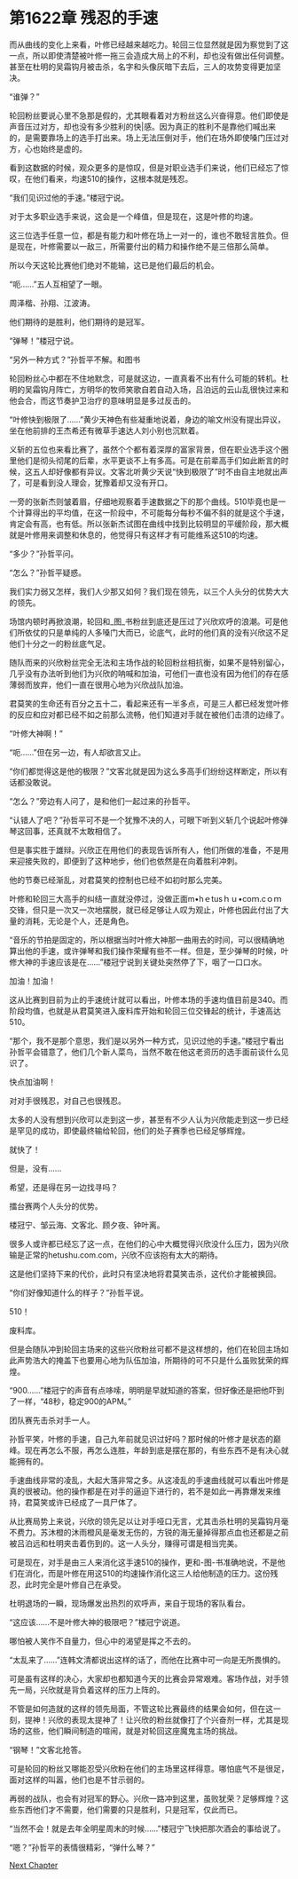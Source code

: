 # 第1622章 残忍的手速

而从曲线的变化上来看，叶修已经越来越吃力。轮回三位显然就是因为察觉到了这一点，所以即使清楚被叶修一拖三会造成大局上的不利，却也没有做出任何调整。甚至在杜明的吴霜钩月被击杀，名字和头像灰暗下去后，三人的攻势变得更加坚决。

“谁弹？”

轮回粉丝要说心里不急那是假的，尤其眼看着对方粉丝这么兴奋得意。他们即使是声音压过对方，却也没有多少胜利的快|感。因为真正的胜利不是靠他们喊出来的，是需要靠场上的选手打出来。场上无法压倒对手，他们在场外即使嗓门压过对方，心也始终是虚的。

看到这数据的时候，观众更多的是惊叹，但是对职业选手们来说，他们已经忘了惊叹，在他们看来，均速510的操作，这根本就是残忍。

“我们见识过他的手速。”楼冠宁说。

对于太多职业选手来说，这会是一个峰值，但是现在，这是叶修的均速。

这三位选手任意一位，都是有能力和叶修在场上一对一的，谁也不敢轻言胜负。但是现在，叶修需要以一敌三，所需要付出的精力和操作绝不是三倍那么简单。

所以今天这轮比赛他们绝对不能输，这已是他们最后的机会。

“呃……”五人互相望了一眼。

周泽楷、孙翔、江波涛。

他们期待的是胜利，他们期待的是冠军。

“弹琴！”楼冠宁说。

“另外一种方式？”孙哲平不解。和图书

轮回粉丝心中都在不住地默念，可是就这边，一直真看不出有什么可能的转机。杜明的吴霜钩月阵亡，方明华的牧师笑歌自若自动入场，吕泊远的云山乱很快过来和他会合，而这节奏护卫治疗的意味明显是多过反击的。

“叶修快到极限了……”黄少天神色有些凝重地说着，身边的喻文州没有提出异议，坐在他前排的王杰希还有微草手速达人刘小别也沉默着。

义斩的五位也来看比赛了，虽然个个都有着深厚的富家背景，但在职业选手这个圈里他们是彻头彻尾的后辈，水平更谈不上有多高。可是在前辈高手们如此断言的时候，这五人却好像都有异议。文客北听黄少天说“快到极限了”时不由自主地就出声了，可是看到没人理会，犹豫着却又没有开口。

一旁的张新杰则皱着眉，仔细地观察着手速数据之下的那个曲线。510毕竟也是一个计算得出的平均值，在这一阶段中，不可能每分每秒不偏不斜的就是这个手速，肯定会有高，也有低。所以张新杰试图在曲线中找到比较明显的平缓阶段，那大概就是叶修用来调整和休息的，他觉得只有这样才有可能维系这510的均速。

“多少？”孙哲平问。

“怎么？”孙哲平疑惑。

我们实力弱又怎样，我们人少那又如何？我们现在领先，以三个人头分的优势大大的领先。

场馆内顿时再掀浪潮，轮回和_图_书粉丝到底还是压过了兴欣欢呼的浪潮。可是他们所依仗的只是单纯的人多嗓门大而已，论底气，此时的他们真的没有兴欣这不足他们十分之一的粉丝底气足。

随队而来的兴欣粉丝完全无法和主场作战的轮回粉丝相抗衡，如果不是特别留心，几乎没有办法听到他们为兴欣的呐喊和加油，可他们一直也没有因为他们的存在感薄弱而放弃，他们一直在很用心地为兴欣战队加油。

君莫笑的生命还有百分之五十二，看起来还有一半多点，可是三人都已经发觉叶修的反应和应对都已经不如之前那么流畅，他们知道对手就在被他们击溃的边缘了。

“叶修大神啊！”

“呃……”但在另一边，有人却欲言又止。

“你们都觉得这是他的极限？”文客北就是因为这么多高手们纷纷这样断定，所以有话都没敢说。

“怎么？”旁边有人问了，是和他们一起过来的孙哲平。

“认错人了吧？”孙哲平可不是一个犹豫不决的人，可眼下听到义斩几个说起叶修弹琴这回事，还真就不太敢相信了。

但是事实胜于雄辩。兴欣正在用他们的表现告诉所有人，他们所做的准备，不是用来迎接失败的，即便到了这种地步，他们也依然是在向着胜利冲刺。

他的节奏已经渐乱，对君莫笑的控制也已经不如初时那么完美。

叶修和轮回三大高手的纠结一直就没停过，没做正面m•hｅtusｈｕ•coｍ.cｏｍ交锋，但只是一次又一次地摆脱，就已经足够让人叹为观止，叶修也因此付出了大量的消耗，无论是个人，还是角色。

“音乐的节拍是固定的，所以根据当时叶修大神那一曲用去的时间，可以很精确地算出他的手速，或许弹琴和我们操作荣耀有些不一样。但是，至少弹琴的时候，叶修大神的手速应该是在……”楼冠宁说到关键处突然停了下，咽了一口口水。

加油！加油！

这从比赛到目前为止的手速统计就可以看出，叶修本场的手速均值目前是340。而阶段均值，也就是从君莫笑进入废料库开始和轮回三位交锋起的统计，手速高达510。

“那个，我不是那个意思，我们是以另外一种方式，见识过他的手速。”楼冠宁看出孙哲平会错意了，他们几个新人菜鸟，当然不敢在他这老资历的选手面前谈什么见识了。

快点加油啊！

对对手很残忍，对自己也很残忍。

太多的人没有想到兴欣可以走到这一步，甚至有不少人认为兴欣能走到这一步已经是罕见的成功，即使最终输给轮回，他们的处子赛季也已经足够辉煌。

就快了！

但是，没有……

希望，还是得在另一边找寻吗？

擂台赛两个人头分的优势。

楼冠宁、邹云海、文客北、顾夕夜、钟叶离。

很多人或许都已经忘了这一点，在他们的心中大概觉得兴欣没什么压力，因为兴欣输是正常的hetushu.com.com，兴欣不应该抱有太大的期待。

这是他们坚持下来的代价，此时只有坚决地将君莫笑击杀，这代价才能被换回。

“你们好像知道什么的样子？”孙哲平说。

510！

废料库。

但是会随队冲到轮回主场来的这些兴欣粉丝可都不是这样想的，他们在轮回主场如此声势浩大的掩盖下也要用心地为队伍加油，所期待的可不只是什么虽败犹荣的辉煌。

“900……”楼冠宁的声音有点哆嗦，明明是早就知道的答案，但好像还是把他吓到了一样，“48秒，稳定900的APM。”

团队赛先击杀对手一人。

孙哲平笑，叶修的手速，自己九年前就见识过好吗？那时候的叶修才是状态的巅峰。现在再怎么不服，再怎么连胜，年龄到底是摆在那的，有些东西不是有决心就能拥有的。

手速曲线非常的凌乱，大起大落非常之多。从这凌乱的手速曲线就可以看出叶修是真的很被动。他的操作都是在对手的逼迫下进行的，若不是如此一再靠爆发来维持，君莫笑或许已经成了一具尸体了。

从比赛局势上来说，兴欣的领先足以让对手哑口无言，尤其击杀杜明的吴霜钩月毫不费力。苏沐橙的沐雨橙风是毫发无伤的，方锐的海无量掉得那点血也还都是之前被吕泊远和杜明夹击着伤到的。这一人头分，赚得可谓是相当完美。

可是现在，对手是由三人来消化这手速510的操作，更和-图-书准确地说，不是他们在消化，而是叶修在用这510的均速操作消化这三人给他制造的压力。这份残忍，此时完全是叶修自己在承受。

杜明退场的一瞬，现场爆发出热烈的欢呼声，来自于现场的客队看台。

“这应该……不是叶修大神的极限吧？”楼冠宁说道。

哪怕被人笑作不自量力，但心中的渴望是挥之不去的。

“太乱来了……”连韩文清都说出这样的话了，而他在比赛中可一向是无所畏惧的。

可是虽有这样的决心，大家却也都知道今天的比赛会异常艰难。客场作战，对手领先一局，兴欣就是背负着这样的压力上阵的。

不管是如何造就的这样的领先局面，不管这轮比赛最终的结果会如何，但在这一刻，提神！兴欣的表现太提神了！让兴欣的粉丝就像打了个兴奋剂一样，尤其是现场的这些，他们瞬间制造的喧闹，就是对轮回这座魔鬼主场的挑战。

“钢琴！”文客北抢答。

可是轮回的粉丝又哪能忍受兴欣粉在他们的主场里这样得意。哪怕底气不是很足，面对这样的叫嚣，他们也是不甘示弱的。

再弱的战队，也会有对冠军的野心。兴欣一路冲到这里，虽败犹荣？足够辉煌？这些东西他们才不需要，他们需要的只是胜利，只是冠军，仅此而已。

“当然不会！就是去年全明星周末的时候……”楼冠宁飞快把那次酒会的事给说了。

“嗯？”孙哲平的表情很精彩，“弹什么琴？”



[Next Chapter](%E7%AC%AC1623%E7%AB%A0%20%E4%B8%A5%E9%87%8D%E7%9A%84%E6%BC%8F%E4%BA%BA.md)